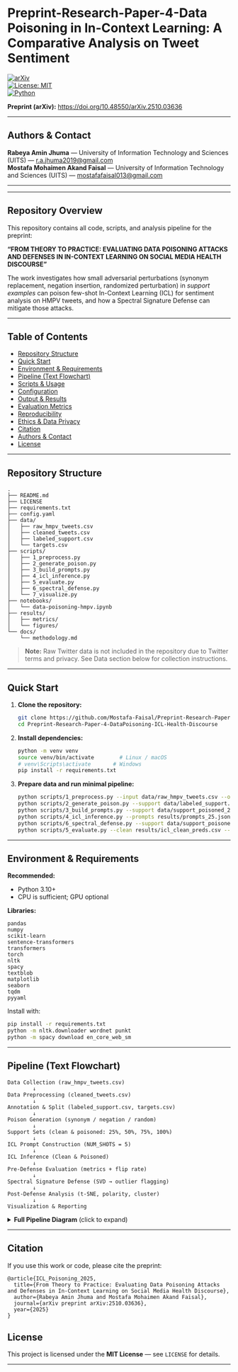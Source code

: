 # Preprint-Research-Paper-4-Data Poisoning in In-Context Learning: A Comparative Analysis on Tweet Sentiment


[![arXiv](https://img.shields.io/badge/arXiv-2510.03636-b31b1b.svg)](https://doi.org/10.48550/arXiv.2510.03636)  
[![License: MIT](https://img.shields.io/badge/License-MIT-blue.svg)](LICENSE)  
[![Python](https://img.shields.io/badge/Python-3.10%2B-green.svg)]()

**Preprint (arXiv):** https://doi.org/10.48550/arXiv.2510.03636

---

## Authors & Contact

**Rabeya Amin Jhuma** — University of Information Technology and Sciences (UITS) — r.a.jhuma2019@gmail.com  
**Mostafa Mohaimen Akand Faisal** — University of Information Technology and Sciences (UITS) — mostafafaisal013@gmail.com

---


---

## Repository Overview

This repository contains all code, scripts, and analysis pipeline for the preprint:

**“FROM THEORY TO PRACTICE: EVALUATING DATA POISONING ATTACKS AND DEFENSES IN IN-CONTEXT LEARNING ON SOCIAL MEDIA HEALTH DISCOURSE”**

The work investigates how small adversarial perturbations (synonym replacement, negation insertion, randomized perturbation) in *support examples* can poison few-shot In-Context Learning (ICL) for sentiment analysis on HMPV tweets, and how a Spectral Signature Defense can mitigate those attacks.

---

## Table of Contents

- [Repository Structure](#repository-structure)  
- [Quick Start](#quick-start)  
- [Environment & Requirements](#environment--requirements)  
- [Pipeline (Text Flowchart)](#pipeline-text-flowchart)  
- [Scripts & Usage](#scripts--usage)  
- [Configuration](#configuration)  
- [Output & Results](#output--results)  
- [Evaluation Metrics](#evaluation-metrics)  
- [Reproducibility](#reproducibility)  
- [Ethics & Data Privacy](#ethics--data-privacy)  
- [Citation](#citation)  
- [Authors & Contact](#authors--contact)  
- [License](#license)

---

## Repository Structure

```
.
├── README.md
├── LICENSE
├── requirements.txt
├── config.yaml
├── data/
│   ├── raw_hmpv_tweets.csv
│   ├── cleaned_tweets.csv
│   ├── labeled_support.csv
│   └── targets.csv
├── scripts/
│   ├── 1_preprocess.py
│   ├── 2_generate_poison.py
│   ├── 3_build_prompts.py
│   ├── 4_icl_inference.py
│   ├── 5_evaluate.py
│   ├── 6_spectral_defense.py
│   └── 7_visualize.py
├── notebooks/
│   └── data-poisoning-hmpv.ipynb
├── results/
│   ├── metrics/
│   └── figures/
└── docs/
    └── methodology.md
```

> **Note:** Raw Twitter data is not included in the repository due to Twitter terms and privacy. See Data section below for collection instructions.

---

## Quick Start

1. **Clone the repository:**
    ```bash
    git clone https://github.com/Mostafa-Faisal/Preprint-Research-Paper-4-DataPoisoning-ICL-Health-Discourse.git
    cd Preprint-Research-Paper-4-DataPoisoning-ICL-Health-Discourse
    ```

2. **Install dependencies:**
    ```bash
    python -m venv venv
    source venv/bin/activate        # Linux / macOS
    # venv\Scripts\activate       # Windows
    pip install -r requirements.txt
    ```

3. **Prepare data and run minimal pipeline:**
    ```bash
    python scripts/1_preprocess.py --input data/raw_hmpv_tweets.csv --output data/cleaned_tweets.csv
    python scripts/2_generate_poison.py --support data/labeled_support.csv --ratio 0.25 --out data/support_poisoned_25.csv
    python scripts/3_build_prompts.py --support data/support_poisoned_25.csv --targets data/targets.csv --shots 5 --out results/prompts_25.json
    python scripts/4_icl_inference.py --prompts results/prompts_25.json --model zephyr --out results/icl_poisoned_25.csv
    python scripts/6_spectral_defense.py --support data/support_poisoned_25.csv --out data/support_cleaned_25.csv --flagged results/flagged_25.csv
    python scripts/5_evaluate.py --clean results/icl_clean_preds.csv --poisoned results/icl_poisoned_25.csv --out results/metrics_25.json
    ```

---

## Environment & Requirements

**Recommended:**
- Python 3.10+
- CPU is sufficient; GPU optional

**Libraries:**
```
pandas
numpy
scikit-learn
sentence-transformers
transformers
torch
nltk
spacy
textblob
matplotlib
seaborn
tqdm
pyyaml
```

Install with:
```bash
pip install -r requirements.txt
python -m nltk.downloader wordnet punkt
python -m spacy download en_core_web_sm
```

---

## Pipeline (Text Flowchart)

```
Data Collection (raw_hmpv_tweets.csv)
        ↓
Data Preprocessing (cleaned_tweets.csv)
        ↓
Annotation & Split (labeled_support.csv, targets.csv)
        ↓
Poison Generation (synonym / negation / random)
        ↓
Support Sets (clean & poisoned: 25%, 50%, 75%, 100%)
        ↓
ICL Prompt Construction (NUM_SHOTS = 5)
        ↓
ICL Inference (Clean & Poisoned)
        ↓
Pre-Defense Evaluation (metrics + flip rate)
        ↓
Spectral Signature Defense (SVD → outlier flagging)
        ↓
Post-Defense Analysis (t-SNE, polarity, cluster)
        ↓
Visualization & Reporting
```


<details>
<summary><strong>Full Pipeline Diagram</strong> (click to expand)</summary>

```
                 ┌────────────────────────────┐
                 │  1. Data Collection         │
                 │  (raw_hmpv_tweets.csv)     │
                 └────────────┬───────────────┘
                              │
                 ┌────────────▼───────────────┐
                 │  2. Preprocessing          │
                 │  Cleaning, dedup, filter   │
                 └────────────┬───────────────┘
                              │
                 ┌────────────▼───────────────┐
                 │  3. Annotation & Split     │
                 │  Support vs Target sets    │
                 └────────────┬───────────────┘
                              │
                 ┌────────────▼───────────────┐
                 │  4. Poison Generation      │
                 │  (synonym / negation)      │
                 └────────────┬───────────────┘
                              │
                 ┌────────────▼───────────────┐
                 │  5. Support Construction   │
                 │  (Clean / 25–100% Poison)  │
                 └────────────┬───────────────┘
                              │
                 ┌────────────▼───────────────┐
                 │  6. ICL Prompt Formation   │
                 │  NUM_SHOTS = 5             │
                 └────────────┬───────────────┘
                              │
     ┌──────────────┬─────────┴─────────┬───────────────┐
     │              │                   │               │
┌────▼────┐    ┌────▼────┐        ┌────▼────┐      ┌────▼────┐
│ Clean   │    │ Poison  │        │ Defense │      │ Eval    │
│ ICL Run │    │ ICL Run │        │ (Spectral) │    │ Metrics │
└────┬────┘    └────┬────┘        └────┬────┘      └────┬────┘
     │              │                   │               │
     └──────────────┴───────────────────┴───────────────┘
                              │
                 ┌────────────▼───────────────┐
                 │  7. Post-Defense Analysis  │
                 │  t-SNE, Clusters, Polarity │
                 └────────────┬───────────────┘
                              │
                 ┌────────────▼───────────────┐
                 │  8. Visualization & Report │
                 │  (Figures, Tables)         │
                 └────────────────────────────┘
```
</details>

---

## Citation

If you use this work or code, please cite the preprint:

```
@article{ICL_Poisoning_2025,
  title={From Theory to Practice: Evaluating Data Poisoning Attacks and Defenses in In-Context Learning on Social Media Health Discourse},
  author={Rabeya Amin Jhuma and Mostafa Mohaimen Akand Faisal},
  journal={arXiv preprint arXiv:2510.03636},
  year={2025}
}
```


## License

This project is licensed under the **MIT License** — see `LICENSE` for details.

---

